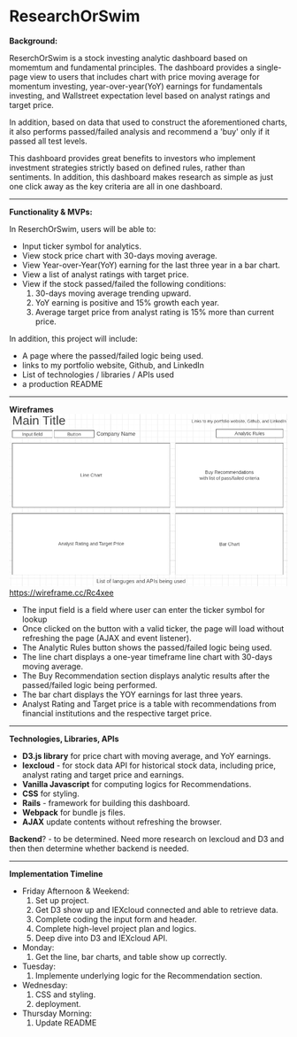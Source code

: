 # ResearchOrSwim  

**Background:**

ReserchOrSwim is a stock investing analytic dashboard based on momemtum and fundamental principles. The dashboard provides a single-page view to users that includes chart with price moving average for momentum investing, year-over-year(YoY) earnings for fundamentals investing, and Wallstreet expectation level based on analyst ratings and target price. 

In addition, based on data that used to construct the aforementioned charts, it also performs passed/failed analysis and recommend a 'buy' only if it passed all test levels.

This dashboard provides great benefits to investors who implement investment strategies strictly based on defined rules, rather than sentiments. In addition, this dashboard makes research as simple as just one click away as the key criteria are all in one dashboard.

---

**Functionality & MVPs:**

In ReserchOrSwim, users will be able to:

- Input ticker symbol for analytics.
- View stock price chart with 30-days moving average.
- View Year-over-Year(YoY) earning for the last three year in a bar chart.
- View a list of analyst ratings with target price.
- View if the stock passed/failed the following conditions:  
  1. 30-days moving average trending upward.
  2. YoY earning is positive and 15% growth each year.
  3. Average target price from analyst rating is 15% more than current price.

In addition, this project will include:
- A page where the passed/failed logic being used.  
- links to my portfolio website, Github, and LinkedIn
- List of technologies / libraries / APIs used
- a production README

---

**Wireframes**
![](wireframe.png)
https://wireframe.cc/Rc4xee

- The input field is a field where user can enter the ticker symbol for lookup
- Once clicked on the button with a valid ticker, the page will load without refreshing the page (AJAX and event listener).
- The Analytic Rules button shows the passed/failed logic being used.
- The line chart displays a one-year timeframe line chart with 30-days moving average.
- The Buy Recommendation section displays analytic results after the passed/failed logic being performed.
- The bar chart displays the YOY earnings for last three years.
- Analyst Rating and Target price is a table with recommendations from financial institutions and the respective target price.


---

**Technologies, Libraries, APIs**

- **D3.js library** for price chart with moving average, and YoY earnings.
- **Iexcloud** - for stock data API for historical stock data, including price, analyst rating and target price and earnings.
- **Vanilla Javascript** for computing logics for Recommendations.
- **CSS** for styling.
- **Rails** - framework for building this dashboard.
- **Webpack** for bundle js files.
- **AJAX**  update contents without refreshing the browser.

**Backend**? - to be determined. Need more research on Iexcloud and D3 and then  then determine whether backend is needed.

---

**Implementation Timeline**

- Friday Afternoon & Weekend: 
    1. Set up project. 
    2. Get D3 show up and IEXcloud connected and able to retrieve data. 
    3. Complete coding the input form and header.
    4. Complete high-level project plan and logics.
    5. Deep dive into D3 and IEXcloud API.
- Monday:
    1. Get the line, bar charts, and table show up correctly.
- Tuesday: 
    1. Implemente underlying logic for the Recommendation section.
- Wednesday:
    1. CSS and styling.
    2. deployment.
- Thursday Morning:
    1. Update README

